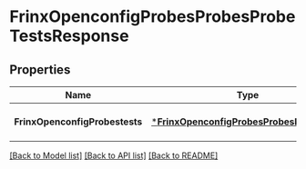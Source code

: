 # FrinxOpenconfigProbesProbesProbeTestsResponse

## Properties
Name | Type | Description | Notes
------------ | ------------- | ------------- | -------------
**FrinxOpenconfigProbestests** | [***FrinxOpenconfigProbesProbesProbeTests**](frinx.openconfig.probes.probes.probe.Tests.md) |  | [optional] [default to null]

[[Back to Model list]](../README.md#documentation-for-models) [[Back to API list]](../README.md#documentation-for-api-endpoints) [[Back to README]](../README.md)


